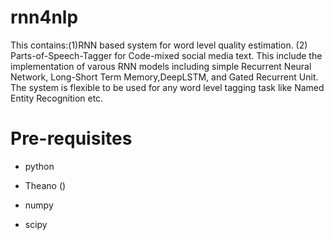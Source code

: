 # rnn4nlp
This contains:(1)RNN based system for word level quality estimation. (2) Parts-of-Speech-Tagger for Code-mixed social media text. This include the implementation of varous RNN models including simple Recurrent Neural Network, Long-Short Term Memory,DeepLSTM, and Gated Recurrent Unit. The system is flexible to be used for any word level tagging task like Named Entity Recognition etc.

# Pre-requisites

- python

- Theano ()

- numpy

- scipy 
